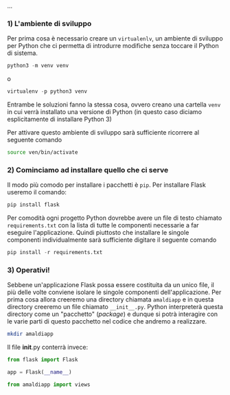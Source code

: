...
### 1) L'ambiente di sviluppo 
Per prima cosa è necessario creare un `virtualenlv`, un ambiente di sviluppo per Python che ci permetta di introdurre modifiche senza toccare il Python di sistema.
```python
python3 -m venv venv
```
o
```python
virtualenv -p python3 venv
```

Entrambe le soluzioni fanno la stessa cosa, ovvero creano una cartella `venv` in cui verrà installato una versione di Python (in questo caso diciamo esplicitamente di installare Python 3)

Per attivare questo ambiente di sviluppo sarà sufficiente ricorrere al seguente comando

```bash
source ven/bin/activate
```

### 2) Cominciamo ad installare quello che ci serve

Il modo più comodo per installare i pacchetti è `pip`. Per installare Flask useremo il comando:
```python
pip install flask
```

Per comodità ogni progetto Python dovrebbe avere un file di testo chiamato `requirements.txt` con la lista di tutte le componenti necessarie a far eseguire l'applicazione. Quindi piuttosto che installare le singole componenti individualmente sarà sufficiente digitare il seguente comando
```python
pip install -r requirements.txt
```

### 3) Operativi!
Sebbene un'applicazione Flask possa essere costituita da un unico file, il più delle volte conviene isolare le singole componenti dell'applicazione.
Per prima cosa allora creeremo una directory chiamata `amaldiapp` e in questa directory creeremo un file chiamato `__init__.py`. Python interpreterà questa directory come un "pacchetto" (*package*) e dunque si potrà interagire con le varie parti di questo pacchetto nel codice che andremo a realizzare.

```bash
mkdir amaldiapp
```

Il file __init__.py conterrà invece:

```python
from flask import Flask

app = Flask(__name__)

from amaldiapp import views
```